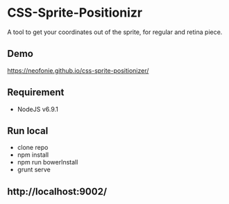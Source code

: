 # CSS-Sprite-Positionizr
A tool to get your coordinates out of the sprite, for regular and retina piece.

## Demo
https://neofonie.github.io/css-sprite-positionizer/

## Requirement
* NodeJS v6.9.1

## Run local
* clone repo
* npm install
* npm run bowerInstall
* grunt serve

## http://localhost:9002/